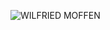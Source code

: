 ![WILFRIED MOFFEN](https://user-images.githubusercontent.com/44068655/162486481-906b62de-3376-470b-a154-8352ea276c4a.png)
